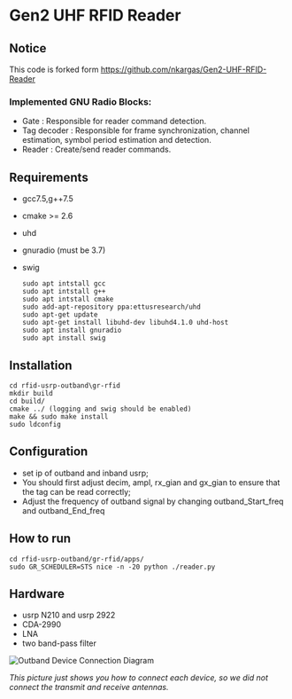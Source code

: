 # Gen2 UHF RFID Reader

## Notice

This code is forked form https://github.com/nkargas/Gen2-UHF-RFID-Reader

### Implemented GNU Radio Blocks:

- Gate : Responsible for reader command detection.  
- Tag decoder : Responsible for frame synchronization, channel estimation, symbol period estimation and detection.  
- Reader : Create/send reader commands.

## Requirements

- gcc7.5,g++7.5

- cmake >= 2.6

- uhd

- gnuradio (must be 3.7)

- swig

  ```shell
  sudo apt intstall gcc
  sudo apt intstall g++
  sudo apt intstall cmake
  sudo add-apt-repository ppa:ettusresearch/uhd
  sudo apt-get update
  sudo apt-get install libuhd-dev libuhd4.1.0 uhd-host
  sudo apt install gnuradio
  sudo apt install swig
  ```

## Installation

```shell
cd rfid-usrp-outband\gr-rfid
mkdir build  
cd build/  
cmake ../ (logging and swig should be enabled)  
make && sudo make install  
sudo ldconfig
```

## Configuration

- set ip of outband and inband usrp;
- You should first adjust decim, ampl, rx_gian and gx_gian to ensure that the tag can be read correctly;
- Adjust the frequency of outband signal by changing outband_Start_freq and outband_End_freq

## How to run

```shell
cd rfid-usrp-outband/gr-rfid/apps/    
sudo GR_SCHEDULER=STS nice -n -20 python ./reader.py
```

## Hardware

- usrp N210 and usrp 2922
- CDA-2990
- LNA
- two band-pass filter

![Outband Device Connection Diagram](../../../pictures/outband_device_connect.jpg)

*This picture just shows you how to connect each device, so we did not connect the transmit and receive antennas.*
